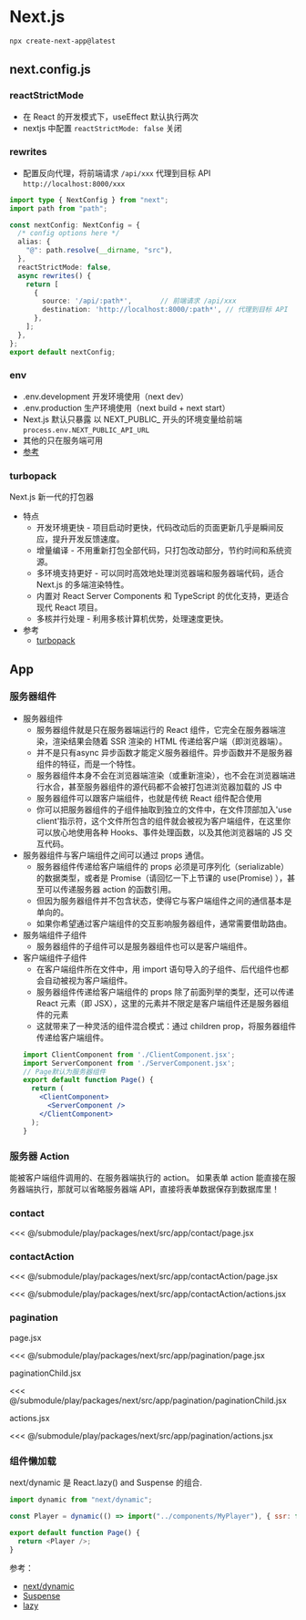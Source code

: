 # Next.js
```bash
npx create-next-app@latest
```
## next.config.js
### reactStrictMode
- 在 React 的开发模式下，useEffect 默认执行两次
- nextjs 中配置 `reactStrictMode: false` 关闭
### rewrites
- 配置反向代理，将前端请求 `/api/xxx` 代理到目标 API `http://localhost:8000/xxx`
```ts
import type { NextConfig } from "next";
import path from "path";

const nextConfig: NextConfig = {
  /* config options here */
  alias: {
    "@": path.resolve(__dirname, "src"),
  },
  reactStrictMode: false,
  async rewrites() {
    return [
      {
        source: '/api/:path*',       // 前端请求 /api/xxx
        destination: 'http://localhost:8000/:path*', // 代理到目标 API
      },
    ];
  },
};
export default nextConfig;
```
### env
- .env.development	开发环境使用（next dev）
- .env.production	生产环境使用（next build + next start）
- Next.js 默认只暴露 以 NEXT_PUBLIC_ 开头的环境变量给前端`process.env.NEXT_PUBLIC_API_URL`
- 其他的只在服务端可用
- [参考](https://nextjs.org/docs/app/guides/environment-variables)
### turbopack
Next.js 新一代的打包器
- 特点
  - 开发环境更快 - 项目启动时更快，代码改动后的页面更新几乎是瞬间反应，提升开发反馈速度。
  - 增量编译 - 不用重新打包全部代码，只打包改动部分，节约时间和系统资源。
  - 多环境支持更好 - 可以同时高效地处理浏览器端和服务器端代码，适合 Next.js 的多端渲染特性。
  - 内置对 React Server Components 和 TypeScript 的优化支持，更适合现代 React 项目。
  - 多核并行处理 - 利用多核计算机优势，处理速度更快。
- 参考
  - [turbopack](https://nextjs.org/docs/app/api-reference/turbopack)
## App
### 服务器组件
- 服务器组件
  - 服务器组件就是只在服务器端运行的 React 组件，它完全在服务器端渲染，渲染结果会随着 SSR 渲染的 HTML 传递给客户端（即浏览器端）。
  - 并不是只有async 异步函数才能定义服务器组件。异步函数并不是服务器组件的特征，而是一个特性。
  - 服务器组件本身不会在浏览器端渲染（或重新渲染），也不会在浏览器端进行水合，甚至服务器组件的源代码都不会被打包进浏览器加载的 JS 中
  - 服务器组件可以跟客户端组件，也就是传统 React 组件配合使用
  - 你可以把服务器组件的子组件抽取到独立的文件中，在文件顶部加入'use client'指示符，这个文件所包含的组件就会被视为客户端组件，在这里你可以放心地使用各种 Hooks、事件处理函数，以及其他浏览器端的 JS 交互代码。
- 服务器组件与客户端组件之间可以通过 props 通信。
  - 服务器组件传递给客户端组件的 props 必须是可序列化（serializable）的数据类型，或者是 Promise（请回忆一下上节课的 use(Promise) ），甚至可以传递服务器 action 的函数引用。
  - 但因为服务器组件并不包含状态，使得它与客户端组件之间的通信基本是单向的。
  - 如果你希望通过客户端组件的交互影响服务器组件，通常需要借助路由。
- 服务端组件子组件
  - 服务器组件的子组件可以是服务器组件也可以是客户端组件。
- 客户端组件子组件
  - 在客户端组件所在文件中，用 import 语句导入的子组件、后代组件也都会自动被视为客户端组件。
  - 服务器组件传递给客户端组件的 props 除了前面列举的类型，还可以传递 React 元素（即 JSX），这里的元素并不限定是客户端组件还是服务器组件的元素
  - 这就带来了一种灵活的组件混合模式：通过 children prop，将服务器组件传递给客户端组件。
  ```jsx
  import ClientComponent from './ClientComponent.jsx';
  import ServerComponent from './ServerComponent.jsx';
  // Page默认为服务器组件
  export default function Page() {
    return (
      <ClientComponent>
        <ServerComponent />
      </ClientComponent>
    );
  }
  ```
### 服务器 Action
能被客户端组件调用的、在服务器端执行的 action。
如果表单 action 能直接在服务器端执行，那就可以省略服务器端 API，直接将表单数据保存到数据库里！

### contact

<<< @/submodule/play/packages/next/src/app/contact/page.jsx

### contactAction

<<< @/submodule/play/packages/next/src/app/contactAction/page.jsx

<<< @/submodule/play/packages/next/src/app/contactAction/actions.jsx

### pagination
page.jsx

<<< @/submodule/play/packages/next/src/app/pagination/page.jsx

paginationChild.jsx

<<< @/submodule/play/packages/next/src/app/pagination/paginationChild.jsx

actions.jsx

<<< @/submodule/play/packages/next/src/app/pagination/actions.jsx

### 组件懒加载
next/dynamic 是 React.lazy() and Suspense 的组合.
```js
import dynamic from "next/dynamic";

const Player = dynamic(() => import("../components/MyPlayer"), { ssr: false }); // 客户端组件

export default function Page() {
  return <Player />;
}
```
参考：
- [next/dynamic](https://nextjs.org/docs/app/guides/lazy-loading)
- [Suspense](https://react.dev/reference/react/Suspense)
- [lazy](https://react.dev/reference/react/lazy)
